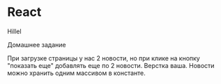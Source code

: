 # React
Hillel

Домашнее задание

При загрузке страницы у нас 2 новости, но при клике на кнопку 
"показать еще" добавлять еще по 2 новости. Верстка ваша. 
Новости можно хранить одним массивом в константе.



